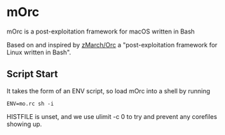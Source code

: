 # mOrc
mOrc is a post-exploitation framework for macOS written in Bash

Based on and inspired by [zMarch/Orc](https://github.com/zMarch/Orc) a "post-exploitation framework for Linux written in Bash".

## Script Start

It takes the form of an ENV script, so load mOrc into a shell by running

```
ENV=mo.rc sh -i 
```

HISTFILE is unset, and we use ulimit -c 0 to try and prevent any corefiles showing up.
